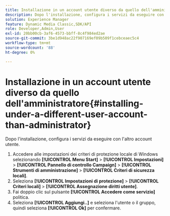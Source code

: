```yaml
---
title: Installazione in un account utente diverso da quello dell'amministratore
description: Dopo l'installazione, configura i servizi da eseguire con l'altro account utente.
solution: Experience Manager
feature: Dynamic Media Classic,SDK/API
role: Developer,Admin,User
exl-id: 20bb00cb-3af6-4573-bbff-8c4f984ed2ae
source-git-commit: 3be1d948ac22f907169ef09b509f1cebceaec5c4
workflow-type: tm+mt
source-wordcount: '88'
ht-degree: 0%

---
```


# Installazione in un account utente diverso da quello dell&#39;amministratore{#installing-under-a-different-user-account-than-administrator}

Dopo l&#39;installazione, configura i servizi da eseguire con l&#39;altro account utente.

1. Accedere alle impostazioni dei criteri di protezione locale di Windows selezionando **[!UICONTROL Menu Start]** > **[!UICONTROL Impostazioni]** > **[!UICONTROL Pannello di controllo Campaign]** > **[!UICONTROL Strumenti di amministrazione]** > **[!UICONTROL Criteri di sicurezza locali]**.
1. Seleziona **[!UICONTROL Impostazioni di protezione]** > **[!UICONTROL Criteri locali]** > **[!UICONTROL Assegnazione diritti utente]**.
1. Fai doppio clic sul pulsante **[!UICONTROL Accedere come servizio]** politica.
1. Seleziona **[!UICONTROL Aggiungi..]** e seleziona l&#39;utente o il gruppo, quindi seleziona **[!UICONTROL Ok]** per confermare.
